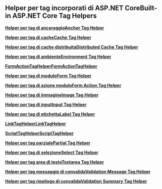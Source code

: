 ## <a name="built-in-aspnet-core-tag-helpers"></a><span data-ttu-id="fa75f-101">Helper per tag incorporati di ASP.NET Core</span><span class="sxs-lookup"><span data-stu-id="fa75f-101">Built-in ASP.NET Core Tag Helpers</span></span>

<span data-ttu-id="fa75f-102">**[Helper per tag di ancoraggio](xref:mvc/views/tag-helpers/builtin-th/anchor-tag-helper)**</span><span class="sxs-lookup"><span data-stu-id="fa75f-102">**[Anchor Tag Helper](xref:mvc/views/tag-helpers/builtin-th/anchor-tag-helper)**</span></span>

<span data-ttu-id="fa75f-103">**[Helper per tag di cache](xref:mvc/views/tag-helpers/builtin-th/cache-tag-helper)**</span><span class="sxs-lookup"><span data-stu-id="fa75f-103">**[Cache Tag Helper](xref:mvc/views/tag-helpers/builtin-th/cache-tag-helper)**</span></span>

<span data-ttu-id="fa75f-104">**[Helper per tag di cache distribuita](xref:mvc/views/tag-helpers/builtin-th/distributed-cache-tag-helper)**</span><span class="sxs-lookup"><span data-stu-id="fa75f-104">**[Distributed Cache Tag Helper](xref:mvc/views/tag-helpers/builtin-th/distributed-cache-tag-helper)**</span></span>

<span data-ttu-id="fa75f-105">**[Helper per tag di ambiente](xref:mvc/views/tag-helpers/builtin-th/environment-tag-helper)**</span><span class="sxs-lookup"><span data-stu-id="fa75f-105">**[Environment Tag Helper](xref:mvc/views/tag-helpers/builtin-th/environment-tag-helper)**</span></span>

<span data-ttu-id="fa75f-106">**[FormActionTagHelper](xref:mvc/views/working-with-forms#the-form-action-tag-helper)**</span><span class="sxs-lookup"><span data-stu-id="fa75f-106">**[FormActionTagHelper](xref:mvc/views/working-with-forms#the-form-action-tag-helper)**</span></span>

<span data-ttu-id="fa75f-107">**[Helper per tag di modulo](xref:mvc/views/working-with-forms#the-form-tag-helper)**</span><span class="sxs-lookup"><span data-stu-id="fa75f-107">**[Form Tag Helper](xref:mvc/views/working-with-forms#the-form-tag-helper)**</span></span>

<span data-ttu-id="fa75f-108">**[Helper per tag di azione modulo](xref:mvc/views/working-with-forms#the-form-action-tag-helper)**</span><span class="sxs-lookup"><span data-stu-id="fa75f-108">**[Form Action Tag Helper](xref:mvc/views/working-with-forms#the-form-action-tag-helper)**</span></span>

<span data-ttu-id="fa75f-109">**[Helper per tag di immagine](xref:mvc/views/tag-helpers/builtin-th/image-tag-helper)**</span><span class="sxs-lookup"><span data-stu-id="fa75f-109">**[Image Tag Helper](xref:mvc/views/tag-helpers/builtin-th/image-tag-helper)**</span></span>

<span data-ttu-id="fa75f-110">**[Helper per tag di input](xref:mvc/views/working-with-forms#the-input-tag-helper)**</span><span class="sxs-lookup"><span data-stu-id="fa75f-110">**[Input Tag Helper](xref:mvc/views/working-with-forms#the-input-tag-helper)**</span></span>

<span data-ttu-id="fa75f-111">**[Helper per tag di etichetta](xref:mvc/views/working-with-forms#the-label-tag-helper)**</span><span class="sxs-lookup"><span data-stu-id="fa75f-111">**[Label Tag Helper](xref:mvc/views/working-with-forms#the-label-tag-helper)**</span></span>

<span data-ttu-id="fa75f-112">**[LinkTagHelper](xref:mvc/views/tag-helpers/builtin-th/link-tag-helper)**</span><span class="sxs-lookup"><span data-stu-id="fa75f-112">**[LinkTagHelper](xref:mvc/views/tag-helpers/builtin-th/link-tag-helper)**</span></span>

[comment]: **[OptionTagHelper](xref:mvc/views/tag-helpers/builtin-th/option-tag-helper)**

<span data-ttu-id="fa75f-113">**[ScriptTagHelper](xref:mvc/views/tag-helpers/builtin-th/script-tag-helper)**</span><span class="sxs-lookup"><span data-stu-id="fa75f-113">**[ScriptTagHelper](xref:mvc/views/tag-helpers/builtin-th/script-tag-helper)**</span></span>

<span data-ttu-id="fa75f-114">**[Helper per tag parziale](xref:mvc/views/tag-helpers/builtin-th/partial-tag-helper)**</span><span class="sxs-lookup"><span data-stu-id="fa75f-114">**[Partial Tag Helper](xref:mvc/views/tag-helpers/builtin-th/partial-tag-helper)**</span></span>

<span data-ttu-id="fa75f-115">**[Helper per tag di selezione](xref:mvc/views/working-with-forms#the-select-tag-helper)**</span><span class="sxs-lookup"><span data-stu-id="fa75f-115">**[Select Tag Helper](xref:mvc/views/working-with-forms#the-select-tag-helper)**</span></span>

<span data-ttu-id="fa75f-116">**[Helper per tag area di testo](xref:mvc/views/working-with-forms#the-textarea-tag-helper)**</span><span class="sxs-lookup"><span data-stu-id="fa75f-116">**[Textarea Tag Helper](xref:mvc/views/working-with-forms#the-textarea-tag-helper)**</span></span>

<span data-ttu-id="fa75f-117">**[Helper per tag messaggio di convalida](xref:mvc/views/working-with-forms#the-validation-message-tag-helper)**</span><span class="sxs-lookup"><span data-stu-id="fa75f-117">**[Validation Message Tag Helper](xref:mvc/views/working-with-forms#the-validation-message-tag-helper)**</span></span>

<span data-ttu-id="fa75f-118">**[Helper per tag riepilogo di convalida](xref:mvc/views/working-with-forms#the-validation-summary-tag-helper)**</span><span class="sxs-lookup"><span data-stu-id="fa75f-118">**[Validation Summary Tag Helper](xref:mvc/views/working-with-forms#the-validation-summary-tag-helper)**</span></span>